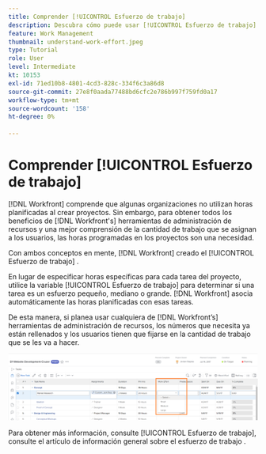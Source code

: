 ```yaml
---
title: Comprender [!UICONTROL Esfuerzo de trabajo]
description: Descubra cómo puede usar [!UICONTROL Esfuerzo de trabajo] en lugar de las horas programadas en la cronología del proyecto.
feature: Work Management
thumbnail: understand-work-effort.jpeg
type: Tutorial
role: User
level: Intermediate
kt: 10153
exl-id: 71ed10b8-4801-4cd3-828c-334f6c3a86d8
source-git-commit: 27e8f0aada77488bd6cfc2e786b997f759fd0a17
workflow-type: tm+mt
source-wordcount: '158'
ht-degree: 0%

---
```


# Comprender [!UICONTROL Esfuerzo de trabajo]

[!DNL Workfront] comprende que algunas organizaciones no utilizan horas planificadas al crear proyectos. Sin embargo, para obtener todos los beneficios de [!DNL Workfront's] herramientas de administración de recursos y una mejor comprensión de la cantidad de trabajo que se asignan a los usuarios, las horas programadas en los proyectos son una necesidad.

Con ambos conceptos en mente, [!DNL Workfront] creado el [!UICONTROL Esfuerzo de trabajo] .

En lugar de especificar horas específicas para cada tarea del proyecto, utilice la variable [!UICONTROL Esfuerzo de trabajo] para determinar si una tarea es un esfuerzo pequeño, mediano o grande. [!DNL Workfront] asocia automáticamente las horas planificadas con esas tareas.

De esta manera, si planea usar cualquiera de [!DNL Workfront’s] herramientas de administración de recursos, los números que necesita ya están rellenados y los usuarios tienen que fijarse en la cantidad de trabajo que se les va a hacer.

![Lista de tareas del proyecto con [!UICONTROL Esfuerzo de trabajo] column](assets/planner-fund-work-effort.png)

<!---
need hyperlink below
--->

Para obtener más información, consulte [!UICONTROL Esfuerzo de trabajo], consulte el artículo de información general sobre el esfuerzo de trabajo .
